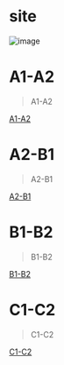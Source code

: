 # site

![image]()

# A1-A2

> A1-A2

[A1-A2](https://drive.google.com/file/d/1Jz1d7OLWgqx-i4ZBsCuN7fjujSYWo_Yr/view?usp=sharing)

# A2-B1

> A2-B1

[A2-B1](https://drive.google.com/file/d/1Nf-UfUyT-CJgLWElX0D7c8ettGsUF_pC/view?usp=sharing)

# B1-B2

> B1-B2

[B1-B2](https://drive.google.com/file/d/1MFeBKR0tZqnjBDEg879aCR6mv-HSUHML/view?usp=sharing)

# C1-C2

> C1-C2

[C1-C2](https://drive.google.com/file/d/19Oe5xIzRZJQFeydJy3sROksVO_QwcRia/view?usp=sharing)
